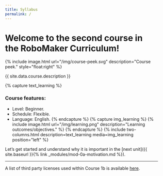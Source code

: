 ```yaml
---
title: Syllabus
permalink: /
---
```



# Welcome to the second course in the RoboMaker Curriculum!

{% include image.html url="/img/course-peek.svg" description="Course peek." style="float:right" %}

{{ site.data.course.description }}

{% capture text_learning %}
### Course features:
- Level: Beginner.
- Schedule: Flexible.
- Language: English.
{% endcapture %}
{% capture img_learning %}
{% include image.html url="/img/learning.png" description="Learning outcomes/objectives." %}
{% endcapture %}
{% include two-columns.html description=text_learning media=img_learning position="left" %}


Let’s get started and understand why it is important in the [next unit]({{ site.baseurl }}{% link _modules/mod-0a-motivation.md %}).

-------
A list of third party licenses used within Course 1b is available [here](/THIRD-PARTY-LICENSES_h9s1MHi1RQ.txt).

